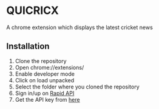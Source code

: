 # QUICRICX
A chrome extension which displays the latest cricket news

## Installation
1. Clone the repository
2. Open chrome://extensions/
3. Enable developer mode
4. Click on load unpacked
5. Select the folder where you cloned the repository
6. Sign in/up on <a href="https://rapidapi.com" target="_blank">Rapid API</a>
7. Get the API key from <a href="https://rapidapi.com/cricketapilive/api/cricbuzz-cricket" target="_blank">here</a>